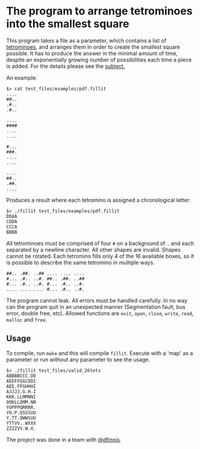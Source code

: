 # The program to arrange tetrominoes into the smallest square

This program takes a file as a parameter, which contains a list of [tetrominoes](https://en.wikipedia.org/wiki/Tetromino), and arranges them in order to create the smallest square possible. It has to produce the answer in the minimal amount of time, despite an exponentially growing number of possibilities each time a piece is added. For the details please see the [subject.](https://github.com/sharvas/fillit/raw/master/fillit.en.pdf)

An example:
```console
$> cat test_files/examples/pdf.fillit
....
##..
.#..
.#..

....
####
....
....

#...
###.
....
....

....
##..
.##.
....
```

Produces a result where each tetromino is assigned a chronological letter:
```console
$> ./fillit test_files/examples/pdf.fillit
DDAA
CDDA
CCCA
BBBB
```

All tetrominoes must be comprised of four `#` on a background of `.` and each separated by a newline character. All other shapes are invalid. Shapes cannot be rotated. Each tetromino fills only 4 of the 16 available boxes, so it is possible to describe the same tetromino in multiple ways.

```console
##.. .##. ..## .... .... ....
#... .#.. ..#. ##.. .##. ..##
#... .#.. ..#. #... .#.. ..#.
.... .... .... #... .#.. ..#.
```

The program cannot leak. All errors must be handled carefully. In no way can the program quit in an unexpected manner (Segmentation fault, bus error, double free, etc). Allowed functions are `exit`, `open`, `close`, `write`, `read`, `malloc` and `free`.

## Usage

To compile, run `make` and this will compile `fillit`. Execute with a 'map' as a parameter or run without any parameter to see the usage.

```console
$> ./fillit test_files/valid_26tets
ABBBBCCC.DD
AEEFFGGCDDI
AEE.FFGHHHI
AJJJJ.G.H.I
KKK.LLMMNNI
OOKLLQMM.NN
YOPPPQRRRR.
YO.P.QSSSUU
Y.TT.QWWSUU
YTTVV..WXXX
ZZZZVV.W.X.
```

The project was done in a team with [@dfinnis](https://github.com/dfinnis).
